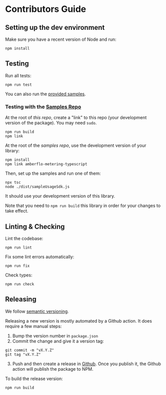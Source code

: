 # Contributors Guide

## Setting up the dev environment

Make sure you have a recent version of Node and run:
```
npm install
```

## Testing

Run all tests:
```
npm run test
```

You can also run the [provided samples](./samples/README.md).

### Testing with the [Samples Repo](https://github.com/amberflo/metering-typescript-sample)

At the root of *this repo*, create a "link" to this repo (your development
version of the package). You may need `sudo`.
```
npm run build
npm link
```

At the root of the *samples repo*, use the development version of your library:
```
npm install
npm link amberflo-metering-typescript
```

Then, set up the samples and run one of them:
```
npx tsc
node ./dist/sampleUsageSdk.js
```

It should use your development version of this library.

Note that you need to `npm run build` this library in order for your changes to
take effect.

## Linting & Checking

Lint the codebase:
```
npm run lint
```

Fix some lint errors automatically:
```
npm run fix
```

Check types:
```
npm run check
```

## Releasing

We follow [semantic versioning](https://semver.org/).

Releasing a new version is mostly automated by a Github action. It does require a few manual steps:

1. Bump the version number in `package.json`
2. Commit the change and give it a version tag:
```
git commit -m "vX.Y.Z"
git tag "vX.Y.Z"
```
3. Push and then create a release in [Github](https://github.com/amberflo/metering-typescript/releases). Once you publish it, the Github action will publish the package to NPM.

To build the release version:
```
npm run build
```
